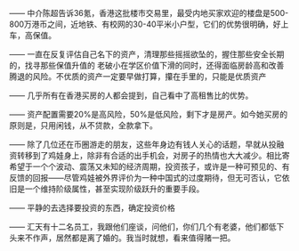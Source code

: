 ——
中介陈超告诉36氪，香港这批楼市交易里，最受内地买家欢迎的楼盘是500-800万港币之间，近地铁、有校网的30-40平米小户型，它们的优势很明确，好上车，高保值。

——
一直在反复评估自己名下的资产，清理那些摇摇欲坠的，握住那些安全长期的，找寻那些保值升值的
老破小在学区价值下滑的同时，还得面临房龄高和改善腾退的风险。不优质的资产一定要早做打算，攥在手里的，只能是优质资产

——
几乎所有在香港买房的人都会提到，自己看中了高租售比的优势。

——
资产配置需要20%是高风险，50%是低风险，剩下才是房产。如今她买房的原则是，只用闲钱，从不贷款，全款拿下。

——
除了几位还在币圈游走的朋友，这些年身边有钱人关心的话题，早就从投融资转移到了鸡娃身上，除非有合适的出手机会，对房子的热情也大大减少。相比寄希望于一个个波动、震荡又未知的经济周期，投资孩子，或许是一种可预见的、有反馈的回报——尽管鸡娃被外界评价为一种中国式的过度期待，但无可否认，它依旧是一个维持阶级属性，甚至实现阶级跃升的重要手段。

——
平静的去选择要投资的东西，确定投资价格

——
汇天有十二名员工，我跟他们座谈，问他们，你们几个有老婆，他们都低下头来不作声，居然都是离了婚的。我当时就想，看来值得赌一把。